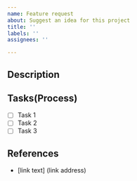 ```yaml
---
name: Feature request
about: Suggest an idea for this project
title: ''
labels: ''
assignees: ''

---
```


## Description
<!--
당신이 할 일에 대한 설명을 꼭 작성해주세요.
주의사항
- 당신이 하지 않는다고 가정하고 설명할 것
- 중학교 2학년이 이해할 정도로 상세히 설명할 것
-->
## Tasks(Process)
- [ ] Task 1
- [ ] Task 2
- [ ] Task 3
## References
- [link text] (link address)
